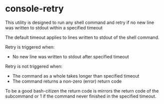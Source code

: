 # console-retry

This utility is designed to run any shell command and retry if no new line was written to 
stdout within a specified timeout

The default timeout applies to lines written to stdout of the shell command. 

Retry is triggered when:
* No new line was written to stdout after specified timeout

Retry is not triggered when:
* The command as a whole takes longer than specified timeout
* The command returns a non-zero (error) return code

To be a good bash-citizen the return code is mirrors the return code of the subcommand or 1 if the command never 
finished in the specified timeout. 